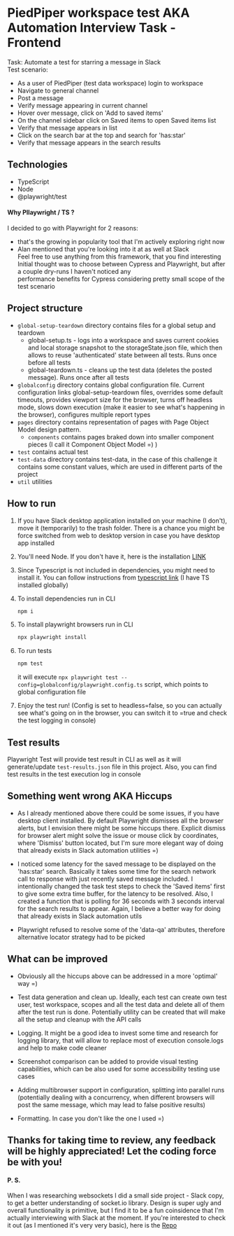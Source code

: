 # PiedPiper workspace test AKA Automation Interview Task - Frontend
Task: Automate a test for starring a message in Slack <br>
Test scenario:
 - As a user of PiedPiper (test data workspace) login to workspace
 - Navigate to general channel
 - Post a message
 - Verify message appearing in current channel
 - Hover over message, click on 'Add to saved items'
 - On the channel sidebar click on Saved items to open Saved items list
 - Verify that message appears in list
 - Click on the search bar at the top and search for 'has:star'
 - Verify that message appears in the search results
 
## Technologies
 - TypeScript
 - Node
 - @playwright/test
 
 #### Why Pllaywright / TS ?
 I decided to go with Playwright for 2 reasons:
 - that's the growing in popularity tool that I'm actively exploring right now
 - Alan mentioned that you're looking into it at as well at Slack <br>
 Feel free to use anything from this framework, that you find interesting <br>
 Initial thought was to choose between Cypress and Playwright, but after a couple dry-runs I haven't noticed any <br>
 performance benefits for Cypress considering pretty small scope of the test scenario
 
 ## Project structure
 - ```global-setup-teardown``` directory contains files for a global setup and teardown
    - global-setup.ts - logs into a workspace and saves current cookies and local storage snapshot to the storageState.json file, which then allows to reuse 'authenticated' state between all tests. Runs once before all tests
    - global-teardown.ts - cleans up the test data (deletes the posted message). Runs once after all tests
 - ```globalconfig``` directory contains global configuration file. Current configuration links global-setup-teardown files, overrides some default timeouts, provides viewport size for the browser, turns off headless mode, slows down execution (make it easier to see what's happening in the browser), configures multiple report types
 - ```pages``` directory contains representation of pages with Page Object Model design pattern.
    - ```components``` contains pages braked down into smaller component pieces (I call it Component Object Model =) )
 - ```test``` contains actual test
 - ```test-data``` directory contains test-data, in the case of this challenge it contains some constant values, which are used in different parts of the project
 - ```util``` utilities
 
 ## How to run
 1. If you have Slack desktop application installed on your machine (I don't), move it (temporarily) to the trash folder. There is a chance you might be force switched from web to desktop version in case you have desktop app installed
 
 2. You'll need Node. If you don't have it, here is the installation [LINK](https://nodejs.org/en/)
 
 3. Since Typescript is not included in dependencies, you might need to install it. You can follow instructions from [typescript link](https://www.typescriptlang.org/download) (I have TS installed globally)
 
 4. To install dependencies run in CLI
    ```bash
    npm i
    ```
    
 5. To install playwright browsers run in CLI
    ```bash
    npx playwright install
    ```
    
 6. To run tests 
    ```bash
    npm test
    ```
    it will execute ```npx playwright test --config=globalconfig/playwright.config.ts``` script, which points to global configuration file
    
 7. Enjoy the test run! (Config is set to headless=false, so you can actually see what's going on in the browser, you can switch it to =true and check the test logging in console)
 
 ## Test results
 Playwright Test will provide test result in CLI as well as it will generate/update ```test-results.json``` file in this project. Also, you can find test results in the test execution log in console
 
 ## Something went wrong AKA Hiccups
 - As I already mentioned above there could be some issues, if you have desktop client installed. By default Playwright 
 dismisses all the browser alerts, but I envision there might be some hiccups there. Explicit dismiss for browser alert 
 might solve the issue or mouse click by coordinates, where 'Dismiss' button located, but I'm sure more elegant way of
 doing that already exists in Slack automation utilities =)
 
 - I noticed some latency for the saved message to be displayed on the 'has:star' search. Basically it takes some time
 for the search network call to response with just recently saved message included. I intentionally changed the task test
 steps to check the 'Saved items' first to give some extra time buffer, for the latency to be resolved. Also, I created
 a function that is polling for 36 seconds with 3 seconds interval for the search results to appear. Again, I believe
 a better way for doing that already exists in Slack automation utils
 
 - Playwright refused to resolve some of the 'data-qa' attributes, therefore alternative locator strategy had to be picked
 
## What can be improved
- Obviously all the hiccups above can be addressed in a more 'optimal' way =)

- Test data generation and clean up. Ideally, each test can create own test user, test workspace, scopes and all the test data and delete all of them after the test run is done. Potentially utility can be created that will make all the setup and cleanup with the API calls

- Logging. It might be a good idea to invest some time and research for logging library, that will allow to replace
most of execution console.logs and help to make code cleaner

- Screenshot comparison can be added to provide visual testing capabilities, which can be also used for some accessibility testing use cases

- Adding multibrowser support in configuration, splitting into parallel runs (potentially dealing with a concurrency, when different browsers will post the same message, which may lead to false positive results)

- Formatting. In case you don't like the one I used =)

## Thanks for taking time to review, any feedback will be highly appreciated! Let the coding force be with you!

#### P. S.
When I was researching websockets I did a small side project - Slack copy, to get  a better understanding of socket.io library. 
Design is super ugly and overall functionality is primitive, but I find it to be a fun coinsidence that I'm actually interviewing with Slack at the moment. 
If you're interested to check it out (as I mentioned it's very very basic), here is the [Repo](https://github.com/MykeSelivanov/chat-chat)
 